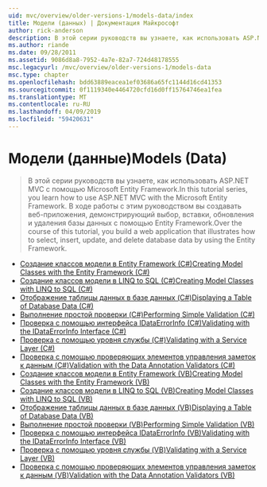 ```yaml
---
uid: mvc/overview/older-versions-1/models-data/index
title: Модели (данных) | Документация Майкрософт
author: rick-anderson
description: В этой серии руководств вы узнаете, как использовать ASP.NET MVC с помощью Microsoft Entity Framework. В ходе работы с этим руководством сборки веб-приложения...
ms.author: riande
ms.date: 09/28/2011
ms.assetid: 9086d8a8-7952-4a7e-82a7-724d48178555
msc.legacyurl: /mvc/overview/older-versions-1/models-data
msc.type: chapter
ms.openlocfilehash: bdd63889eacea1ef03686a65fc1144d16cd41353
ms.sourcegitcommit: 0f1119340e4464720cfd16d0ff15764746ea1fea
ms.translationtype: MT
ms.contentlocale: ru-RU
ms.lasthandoff: 04/09/2019
ms.locfileid: "59420631"
---
```

# <a name="models-data"></a><span data-ttu-id="66004-104">Модели (данные)</span><span class="sxs-lookup"><span data-stu-id="66004-104">Models (Data)</span></span>

> <span data-ttu-id="66004-105">В этой серии руководств вы узнаете, как использовать ASP.NET MVC с помощью Microsoft Entity Framework.</span><span class="sxs-lookup"><span data-stu-id="66004-105">In this tutorial series, you learn how to use ASP.NET MVC with the Microsoft Entity Framework.</span></span> <span data-ttu-id="66004-106">В ходе работы с этим руководством вы создавать веб-приложения, демонстрирующий выбор, вставки, обновления и удаления базы данных с помощью Entity Framework.</span><span class="sxs-lookup"><span data-stu-id="66004-106">Over the course of this tutorial, you build a web application that illustrates how to select, insert, update, and delete database data by using the Entity Framework.</span></span>


- [<span data-ttu-id="66004-107">Создание классов модели в Entity Framework (C#)</span><span class="sxs-lookup"><span data-stu-id="66004-107">Creating Model Classes with the Entity Framework (C#)</span></span>](creating-model-classes-with-the-entity-framework-cs.md)
- [<span data-ttu-id="66004-108">Создание классов модели в LINQ to SQL (C#)</span><span class="sxs-lookup"><span data-stu-id="66004-108">Creating Model Classes with LINQ to SQL (C#)</span></span>](creating-model-classes-with-linq-to-sql-cs.md)
- [<span data-ttu-id="66004-109">Отображение таблицы данных в базе данных (C#)</span><span class="sxs-lookup"><span data-stu-id="66004-109">Displaying a Table of Database Data (C#)</span></span>](displaying-a-table-of-database-data-cs.md)
- [<span data-ttu-id="66004-110">Выполнение простой проверки (C#)</span><span class="sxs-lookup"><span data-stu-id="66004-110">Performing Simple Validation (C#)</span></span>](performing-simple-validation-cs.md)
- [<span data-ttu-id="66004-111">Проверка с помощью интерфейса IDataErrorInfo (C#)</span><span class="sxs-lookup"><span data-stu-id="66004-111">Validating with the IDataErrorInfo Interface (C#)</span></span>](validating-with-the-idataerrorinfo-interface-cs.md)
- [<span data-ttu-id="66004-112">Проверка с помощью уровня службы (C#)</span><span class="sxs-lookup"><span data-stu-id="66004-112">Validating with a Service Layer (C#)</span></span>](validating-with-a-service-layer-cs.md)
- [<span data-ttu-id="66004-113">Проверка с помощью проверяющих элементов управления заметок к данным (C#)</span><span class="sxs-lookup"><span data-stu-id="66004-113">Validation with the Data Annotation Validators (C#)</span></span>](validation-with-the-data-annotation-validators-cs.md)
- [<span data-ttu-id="66004-114">Создание классов модели в Entity Framework (VB)</span><span class="sxs-lookup"><span data-stu-id="66004-114">Creating Model Classes with the Entity Framework (VB)</span></span>](creating-model-classes-with-the-entity-framework-vb.md)
- [<span data-ttu-id="66004-115">Создание классов модели в LINQ to SQL (VB)</span><span class="sxs-lookup"><span data-stu-id="66004-115">Creating Model Classes with LINQ to SQL (VB)</span></span>](creating-model-classes-with-linq-to-sql-vb.md)
- [<span data-ttu-id="66004-116">Отображение таблицы данных в базе данных (VB)</span><span class="sxs-lookup"><span data-stu-id="66004-116">Displaying a Table of Database Data (VB)</span></span>](displaying-a-table-of-database-data-vb.md)
- [<span data-ttu-id="66004-117">Выполнение простой проверки (VB)</span><span class="sxs-lookup"><span data-stu-id="66004-117">Performing Simple Validation (VB)</span></span>](performing-simple-validation-vb.md)
- [<span data-ttu-id="66004-118">Проверка с помощью интерфейса IDataErrorInfo (VB)</span><span class="sxs-lookup"><span data-stu-id="66004-118">Validating with the IDataErrorInfo Interface (VB)</span></span>](validating-with-the-idataerrorinfo-interface-vb.md)
- [<span data-ttu-id="66004-119">Проверка с помощью уровня службы (VB)</span><span class="sxs-lookup"><span data-stu-id="66004-119">Validating with a Service Layer (VB)</span></span>](validating-with-a-service-layer-vb.md)
- [<span data-ttu-id="66004-120">Проверка с помощью проверяющих элементов управления заметок к данным (VB)</span><span class="sxs-lookup"><span data-stu-id="66004-120">Validation with the Data Annotation Validators (VB)</span></span>](validation-with-the-data-annotation-validators-vb.md)
